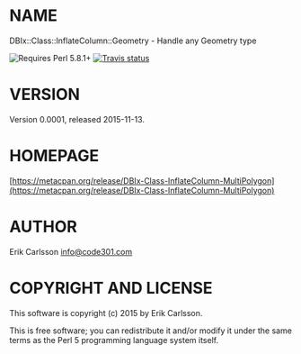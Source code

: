 # NAME

DBIx::Class::InflateColumn::Geometry - Handle any Geometry type

![Requires Perl 5.8.1+](https://img.shields.io/badge/perl-5.8.1+-brightgreen.svg) [![Travis status](https://api.travis-ci.org//.svg?branch=master)](https://travis-ci.org//)

# VERSION

Version 0.0001, released 2015-11-13.

# HOMEPAGE

[https://metacpan.org/release/DBIx-Class-InflateColumn-MultiPolygon](https://metacpan.org/release/DBIx-Class-InflateColumn-MultiPolygon)

# AUTHOR

Erik Carlsson <info@code301.com>

# COPYRIGHT AND LICENSE

This software is copyright (c) 2015 by Erik Carlsson.

This is free software; you can redistribute it and/or modify it under
the same terms as the Perl 5 programming language system itself.
